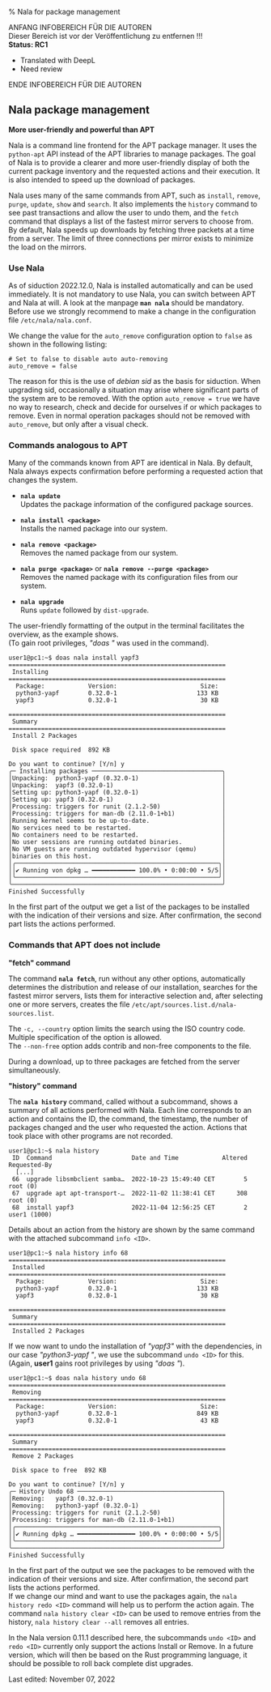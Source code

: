 % Nala for package management

ANFANG   INFOBEREICH FÜR DIE AUTOREN  
Dieser Bereich ist vor der Veröffentlichung zu entfernen !!!  
**Status: RC1**

+ Translated with DeepL  
+ Need review

ENDE   INFOBEREICH FÜR DIE AUTOREN

## Nala package management

**More user-friendly and powerful than APT**

Nala is a command line frontend for the APT package manager. It uses the `python-apt` API instead of the APT libraries to manage packages. The goal of Nala is to provide a clearer and more user-friendly display of both the current package inventory and the requested actions and their execution. It is also intended to speed up the download of packages.


Nala uses many of the same commands from APT, such as `install`, `remove`, `purge`, `update`, `show` and `search`. It also implements the `history` command to see past transactions and allow the user to undo them, and the `fetch` command that displays a list of the fastest mirror servers to choose from. By default, Nala speeds up downloads by fetching three packets at a time from a server. The limit of three connections per mirror exists to minimize the load on the mirrors.

### Use Nala

As of siduction 2022.12.0, Nala is installed automatically and can be used immediately. It is not mandatory to use Nala, you can switch between APT and Nala at will. A look at the manpage **`man nala`** should be mandatory. Before use we strongly recommend to make a change in the configuration file `/etc/nala/nala.conf`.  

We change the value for the `auto_remove` configuration option to `false` as shown in the following listing:

~~~
# Set to false to disable auto auto-removing
auto_remove = false
~~~

The reason for this is the use of *debian sid* as the basis for siduction. When upgrading sid, occasionally a situation may arise where significant parts of the system are to be removed. With the option `auto_remove = true` we have no way to research, check and decide for ourselves if or which packages to remove. Even in normal operation packages should not be removed with `auto_remove`, but only after a visual check.

### Commands analogous to APT

Many of the commands known from APT are identical in Nala. By default, Nala always expects confirmation before performing a requested action that changes the system.

+ **`nala update`**  
  Updates the package information of the configured package sources.
  
+ **`nala install <package>`**  
  Installs the named package into our system.
  
+ **`nala remove <package>`**  
  Removes the named package from our system.
  
+ **`nala purge <package>`** or **`nala remove --purge <package>`**  
  Removes the named package with its configuration files from our system.
  
+ **`nala upgrade`**  
  Runs `update` followed by `dist-upgrade`.

The user-friendly formatting of the output in the terminal facilitates the overview, as the example shows.  
(To gain root privileges, *"doas "* was used in the command).

~~~
user1@pc1:~$ doas nala install yapf3
============================================================
 Installing
============================================================
  Package:            Version:                       Size:
  python3-yapf        0.32.0-1                      133 KB
  yapf3               0.32.0-1                       30 KB

============================================================
 Summary
============================================================
 Install 2 Packages

 Disk space required  892 KB

Do you want to continue? [Y/n] y
╭─ Installing packages ────────────────────────────────────╮
│Unpacking:  python3-yapf (0.32.0-1)                       │
│Unpacking:  yapf3 (0.32.0-1)                              │
│Setting up: python3-yapf (0.32.0-1)                       │
│Setting up: yapf3 (0.32.0-1)                              │
│Processing: triggers for runit (2.1.2-50)                 │
│Processing: triggers for man-db (2.11.0-1+b1)             │
│Running kernel seems to be up-to-date.                    │
│No services need to be restarted.                         │
│No containers need to be restarted.                       │
│No user sessions are running outdated binaries.           │
│No VM guests are running outdated hypervisor (qemu)       │
│binaries on this host.                                    │
│╭────────────────────────────────────────────────────────╮│
││✔ Running von dpkg … ━━━━━━━━━━━━ 100.0% • 0:00:00 • 5/5││
│╰────────────────────────────────────────────────────────╯│
╰──────────────────────────────────────────────────────────╯
Finished Successfully
~~~

In the first part of the output we get a list of the packages to be installed with the indication of their versions and size. After confirmation, the second part lists the actions performed.

### Commands that APT does not include

**"fetch" command**

The command **`nala fetch`**, run without any other options, automatically determines the distribution and release of our installation, searches for the fastest mirror servers, lists them for interactive selection and, after selecting one or more servers, creates the file `/etc/apt/sources.list.d/nala-sources.list`.

The `-c, --country` option limits the search using the ISO country code. Multiple specification of the option is allowed.  
The `--non-free` option adds contrib and non-free components to the file.

During a download, up to three packages are fetched from the server simultaneously.

**"history" command**

The **`nala history`** command, called without a subcommand, shows a summary of all actions performed with Nala. Each line corresponds to an action and contains the ID, the command, the timestamp, the number of packages changed and the user who requested the action. Actions that took place with other programs are not recorded.

~~~
user1@pc1:~$ nala history
 ID  Command                      Date and Time            Altered  Requested-By
  [...]
 66  upgrade libsmbclient samba…  2022-10-23 15:49:40 CET        5  root (0)
 67  upgrade apt apt-transport-…  2022-11-02 11:38:41 CET      308  root (0)
 68  install yapf3                2022-11-04 12:56:25 CET        2  user1 (1000)
~~~

Details about an action from the history are shown by the same command with the attached subcommand `info <ID>`.

~~~
user1@pc1:~$ nala history info 68
============================================================
 Installed
============================================================
  Package:            Version:                       Size:
  python3-yapf        0.32.0-1                      133 KB
  yapf3               0.32.0-1                       30 KB

============================================================
 Summary
============================================================
 Installed 2 Packages
~~~

If we now want to undo the installation of *"yapf3"* with the dependencies, in our case *"python3-yapf "*, we use the subcommand `undo <ID>` for this.  
(Again, **user1** gains root privileges by using *"doas "*).

~~~
user1@pc1:~$ doas nala history undo 68
============================================================
 Removing
============================================================
  Package:            Version:                       Size:
  python3-yapf        0.32.0-1                      849 KB
  yapf3               0.32.0-1                       43 KB

============================================================
 Summary
============================================================
 Remove 2 Packages

 Disk space to free  892 KB

Do you want to continue? [Y/n] y
╭─ History Undo 68 ────────────────────────────────────────╮
│Removing:   yapf3 (0.32.0-1)                              │
│Removing:   python3-yapf (0.32.0-1)                       │
│Processing: triggers for runit (2.1.2-50)                 │
│Processing: triggers for man-db (2.11.0-1+b1)             │
│╭────────────────────────────────────────────────────────╮│
││✔ Running dpkg … ━━━━━━━━━━━━━━━━ 100.0% • 0:00:00 • 5/5││
│╰────────────────────────────────────────────────────────╯│
╰──────────────────────────────────────────────────────────╯
Finished Successfully
~~~

In the first part of the output we see the packages to be removed with the indication of their versions and size. After confirmation, the second part lists the actions performed.  
If we change our mind and want to use the packages again, the `nala history redo <ID>` command will help us to perform the action again. The command `nala history clear <ID>` can be used to remove entries from the history, `nala history clear --all` removes all entries.

In the Nala version 0.11.1 described here, the subcommands `undo <ID>` and `redo <ID>` currently only support the actions Install or Remove. In a future version, which will then be based on the Rust programming language, it should be possible to roll back complete dist upgrades.

<div id="rev">Last edited: November 07, 2022</div>
